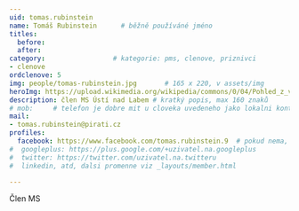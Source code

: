 ```yaml
---
uid: tomas.rubinstein
name: Tomáš Rubinstein  	# běžně používáné jméno
titles:
  before: 
  after:
category:                 # kategorie: pms, clenove, priznivci
- clenove
ordclenove: 5
img: people/tomas-rubinstein.jpg       # 165 x 220, v assets/img
heroImg: https://upload.wikimedia.org/wikipedia/commons/0/04/Pohled_z_vyhl%C3%ADdky_Skály_na_Úst%C3%AD_nad_Labem%2C_05-2013.JPG
description: člen MS Ústí nad Labem # kratký popis, max 160 znaků
# mob:     # telefon je dobre mit u cloveka uvedeneho jako lokalni kontakt v links.yaml
mail:
- tomas.rubinstein@pirati.cz
profiles:
  facebook: https://www.facebook.com/tomas.rubinstein.9  # pokud nema, staci smazat tuto radku
#  googleplus: https://plus.google.com/+uzivatel.na.googleplus
#  twitter: https://twitter.com/uzivatel.na.twitteru
#  linkedin, atd, dalsi promenne viz _layouts/member.html

---
```


Člen MS
